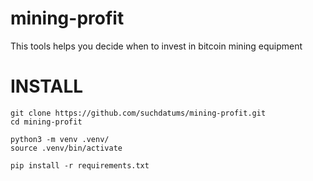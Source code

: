 # mining-profit
This tools helps you decide when to invest in bitcoin mining equipment


# INSTALL
```
git clone https://github.com/suchdatums/mining-profit.git
cd mining-profit

python3 -m venv .venv/
source .venv/bin/activate

pip install -r requirements.txt
```
